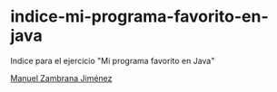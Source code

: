 # indice-mi-programa-favorito-en-java
Indice para el ejercicio "Mi programa favorito en Java"

[Manuel Zambrana Jiménez](https://github.com/manuelzambrana/mi-programa-favorito-en-java)
